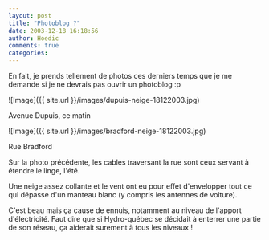 ```yaml
---
layout: post
title: "Photoblog ?"
date: 2003-12-18 16:18:56
author: Hoedic
comments: true
categories: 
---
```



En fait, je prends tellement de photos ces derniers temps que je me demande si je ne devrais pas ouvrir un photoblog :p

![Image]({{ site.url }}/images/dupuis-neige-18122003.jpg)
<div class="photoattrib">Avenue Dupuis, ce matin</div>



![Image]({{ site.url }}/images/bradford-neige-18122003.jpg)
<div class="photoattrib">Rue Bradford</div>



Sur la photo précédente, les cables traversant la rue sont ceux servant à étendre le linge, l'été.

Une neige assez collante et le vent ont eu pour effet d'envelopper tout ce qui dépasse d'un manteau blanc (y compris les antennes de voiture).

C'est beau mais ça cause de ennuis, notamment au niveau de l'apport d'électricité. Faut dire que si Hydro-québec se décidait à enterrer une partie de son réseau, ça aiderait surement à tous les niveaux !